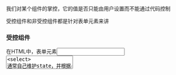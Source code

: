 我们对某个组件的掌控，它的值是否只能由用户设置而不能通过代码控制

受控组件和非受控组件都是针对表单元素来讲

### 受控组件
在HTML中，表单元素<input/> <textarea><select> 通常自己维护state，并根据用户输入进行更新，而在React中，可变状态通常保存在组件的state属性中，并且只能通过使用setState()来更新。

把两者结合起来，使React的state成为唯一数据源，渲染表单的React组件还控制着用户输入过程中表单发生的操作，被React以这种方式控制的表单输入元素就叫做 受控组件

对于受控组件来说，输入的值始终由 React 的 state 驱动。你也可以将 value 传递给其他 UI 元素，或者通过其他事件处理函数重置，但这意味着你需要编写更多的代码。


那么相反的，值并不由 React 进行控制，该组件自己输入，减少等等，该元素成为非受控组件。


受控组件会产生性能问题，因为用户每输入一个字符，React的状态都会发生变化，那么整个组件就会重新渲染
### 非受控组件

不受状态控制的组件，获取数据相当于操作DOM
利用ref

非受控组件，比如使用ref绑定input 在使用useReft的current.value获取，input的输入过程对整个组件状态没有任何影响，自然也就不会导致组件的重新渲染，不过缺点也是比较明显的，输入过程因为没有对应的状态变化，因此要动态地根据用户输入做UI上的调整就无法做到